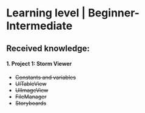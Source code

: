 # Learning level | Beginner-Intermediate
## Received knowledge:
#### 1. Project 1: Storm Viewer
- ~~Constants and variables~~
- ~~UITableView~~
- ~~UIImageView~~
- ~~FileManager~~
- ~~Storyboards~~
